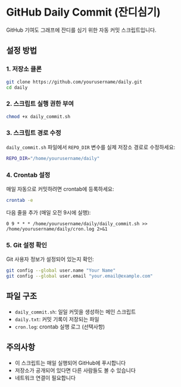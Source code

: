 # GitHub Daily Commit (잔디심기)

GitHub 기여도 그래프에 잔디를 심기 위한 자동 커밋 스크립트입니다.

## 설정 방법

### 1. 저장소 클론
```bash
git clone https://github.com/yourusername/daily.git
cd daily
```

### 2. 스크립트 실행 권한 부여
```bash
chmod +x daily_commit.sh
```

### 3. 스크립트 경로 수정
`daily_commit.sh` 파일에서 `REPO_DIR` 변수를 실제 저장소 경로로 수정하세요:
```bash
REPO_DIR="/home/yourusername/daily"
```

### 4. Crontab 설정
매일 자동으로 커밋하려면 crontab에 등록하세요:
```bash
crontab -e
```

다음 줄을 추가 (매일 오전 9시에 실행):
```
0 9 * * * /home/yourusername/daily/daily_commit.sh >> /home/yourusername/daily/cron.log 2>&1
```

### 5. Git 설정 확인
Git 사용자 정보가 설정되어 있는지 확인:
```bash
git config --global user.name "Your Name"
git config --global user.email "your.email@example.com"
```

## 파일 구조
- `daily_commit.sh`: 일일 커밋을 생성하는 메인 스크립트
- `daily.txt`: 커밋 기록이 저장되는 파일
- `cron.log`: crontab 실행 로그 (선택사항)

## 주의사항
- 이 스크립트는 매일 실행되어 GitHub에 푸시합니다
- 저장소가 공개되어 있다면 다른 사람들도 볼 수 있습니다
- 네트워크 연결이 필요합니다